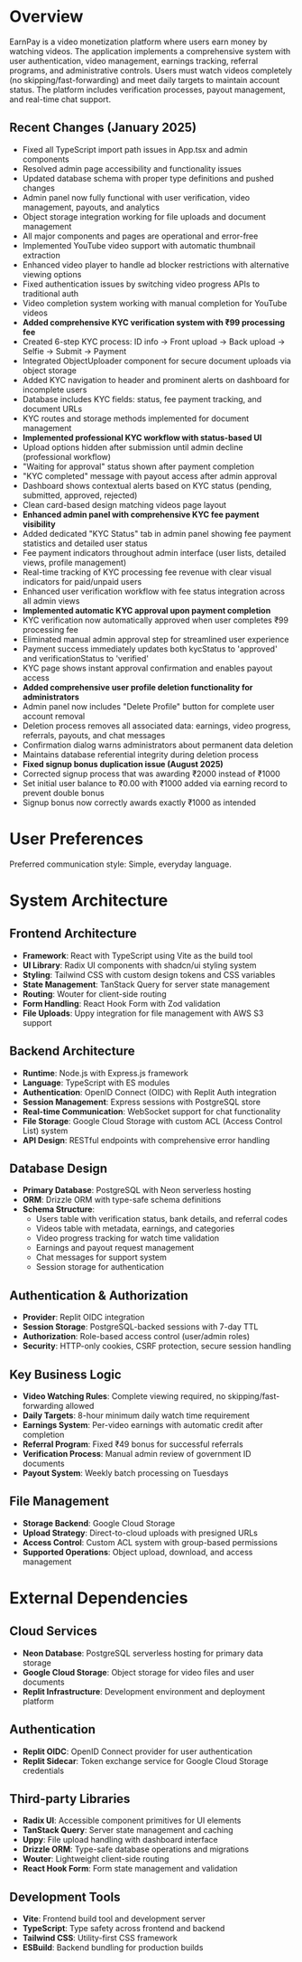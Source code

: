 # Overview

EarnPay is a video monetization platform where users earn money by watching videos. The application implements a comprehensive system with user authentication, video management, earnings tracking, referral programs, and administrative controls. Users must watch videos completely (no skipping/fast-forwarding) and meet daily targets to maintain account status. The platform includes verification processes, payout management, and real-time chat support.

## Recent Changes (January 2025)
- Fixed all TypeScript import path issues in App.tsx and admin components
- Resolved admin page accessibility and functionality issues  
- Updated database schema with proper type definitions and pushed changes
- Admin panel now fully functional with user verification, video management, payouts, and analytics
- Object storage integration working for file uploads and document management
- All major components and pages are operational and error-free
- Implemented YouTube video support with automatic thumbnail extraction
- Enhanced video player to handle ad blocker restrictions with alternative viewing options
- Fixed authentication issues by switching video progress APIs to traditional auth
- Video completion system working with manual completion for YouTube videos
- **Added comprehensive KYC verification system with ₹99 processing fee**
- Created 6-step KYC process: ID info → Front upload → Back upload → Selfie → Submit → Payment
- Integrated ObjectUploader component for secure document uploads via object storage
- Added KYC navigation to header and prominent alerts on dashboard for incomplete users
- Database includes KYC fields: status, fee payment tracking, and document URLs
- KYC routes and storage methods implemented for document management
- **Implemented professional KYC workflow with status-based UI**
- Upload options hidden after submission until admin decline (professional workflow)
- "Waiting for approval" status shown after payment completion
- "KYC completed" message with payout access after admin approval
- Dashboard shows contextual alerts based on KYC status (pending, submitted, approved, rejected)
- Clean card-based design matching videos page layout
- **Enhanced admin panel with comprehensive KYC fee payment visibility**
- Added dedicated "KYC Status" tab in admin panel showing fee payment statistics and detailed user status
- Fee payment indicators throughout admin interface (user lists, detailed views, profile management)
- Real-time tracking of KYC processing fee revenue with clear visual indicators for paid/unpaid users
- Enhanced user verification workflow with fee status integration across all admin views
- **Implemented automatic KYC approval upon payment completion**
- KYC verification now automatically approved when user completes ₹99 processing fee
- Eliminated manual admin approval step for streamlined user experience
- Payment success immediately updates both kycStatus to 'approved' and verificationStatus to 'verified'
- KYC page shows instant approval confirmation and enables payout access
- **Added comprehensive user profile deletion functionality for administrators**
- Admin panel now includes "Delete Profile" button for complete user account removal
- Deletion process removes all associated data: earnings, video progress, referrals, payouts, and chat messages
- Confirmation dialog warns administrators about permanent data deletion
- Maintains database referential integrity during deletion process
- **Fixed signup bonus duplication issue (August 2025)**
- Corrected signup process that was awarding ₹2000 instead of ₹1000
- Set initial user balance to ₹0.00 with ₹1000 added via earning record to prevent double bonus
- Signup bonus now correctly awards exactly ₹1000 as intended

# User Preferences

Preferred communication style: Simple, everyday language.

# System Architecture

## Frontend Architecture
- **Framework**: React with TypeScript using Vite as the build tool
- **UI Library**: Radix UI components with shadcn/ui styling system
- **Styling**: Tailwind CSS with custom design tokens and CSS variables
- **State Management**: TanStack Query for server state management
- **Routing**: Wouter for client-side routing
- **Form Handling**: React Hook Form with Zod validation
- **File Uploads**: Uppy integration for file management with AWS S3 support

## Backend Architecture
- **Runtime**: Node.js with Express.js framework
- **Language**: TypeScript with ES modules
- **Authentication**: OpenID Connect (OIDC) with Replit Auth integration
- **Session Management**: Express sessions with PostgreSQL store
- **Real-time Communication**: WebSocket support for chat functionality
- **File Storage**: Google Cloud Storage with custom ACL (Access Control List) system
- **API Design**: RESTful endpoints with comprehensive error handling

## Database Design
- **Primary Database**: PostgreSQL with Neon serverless hosting
- **ORM**: Drizzle ORM with type-safe schema definitions
- **Schema Structure**:
  - Users table with verification status, bank details, and referral codes
  - Videos table with metadata, earnings, and categories
  - Video progress tracking for watch time validation
  - Earnings and payout request management
  - Chat messages for support system
  - Session storage for authentication

## Authentication & Authorization
- **Provider**: Replit OIDC integration
- **Session Storage**: PostgreSQL-backed sessions with 7-day TTL
- **Authorization**: Role-based access control (user/admin roles)
- **Security**: HTTP-only cookies, CSRF protection, secure session handling

## Key Business Logic
- **Video Watching Rules**: Complete viewing required, no skipping/fast-forwarding allowed
- **Daily Targets**: 8-hour minimum daily watch time requirement
- **Earnings System**: Per-video earnings with automatic credit after completion
- **Referral Program**: Fixed ₹49 bonus for successful referrals
- **Verification Process**: Manual admin review of government ID documents
- **Payout System**: Weekly batch processing on Tuesdays

## File Management
- **Storage Backend**: Google Cloud Storage
- **Upload Strategy**: Direct-to-cloud uploads with presigned URLs
- **Access Control**: Custom ACL system with group-based permissions
- **Supported Operations**: Object upload, download, and access management

# External Dependencies

## Cloud Services
- **Neon Database**: PostgreSQL serverless hosting for primary data storage
- **Google Cloud Storage**: Object storage for video files and user documents
- **Replit Infrastructure**: Development environment and deployment platform

## Authentication
- **Replit OIDC**: OpenID Connect provider for user authentication
- **Replit Sidecar**: Token exchange service for Google Cloud Storage credentials

## Third-party Libraries
- **Radix UI**: Accessible component primitives for UI elements
- **TanStack Query**: Server state management and caching
- **Uppy**: File upload handling with dashboard interface
- **Drizzle ORM**: Type-safe database operations and migrations
- **Wouter**: Lightweight client-side routing
- **React Hook Form**: Form state management and validation

## Development Tools
- **Vite**: Frontend build tool and development server
- **TypeScript**: Type safety across frontend and backend
- **Tailwind CSS**: Utility-first CSS framework
- **ESBuild**: Backend bundling for production builds